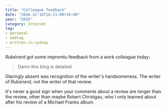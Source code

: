 ```yaml
---
title: "Colleague feedback"
date: "2016-12-16T16:21:00+10:00"
year: "2016"
category: Internet
tag:
- personal
- weblog
- written-in-sydney
---
```

*Rubénerd* got some impromtu feedback from a work colleague today:

> Damn this blog is detailed

Glaringly absent was recognition of the writer's handsomeness. The writer of *Rubénerd*, not the writer of that review.

It's never a good sign when your comments about a review are longer than the review, other than maybe Robert Christgau, who I only learned about after his review of a Michael Franks album.

